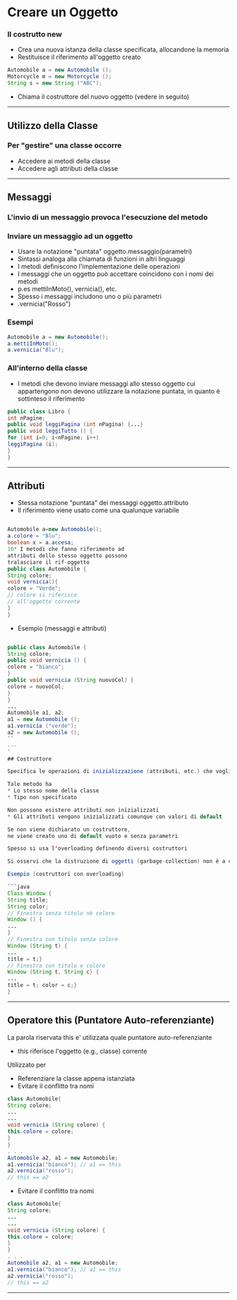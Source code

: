 # Creare un Oggetto

### Il costrutto new

* Crea una nuova istanza della classe specificata, allocandone la memoria
* Restituisce il riferimento all'oggetto creato

```java
Automobile a = new Automobile ();
Motorcycle m = new Motorcycle ();
String s = new String ("ABC");
```

* Chiama il costruttore del nuovo oggetto (vedere in seguito)

---

## Utilizzo della Classe

### Per "gestire" una classe occorre
* Accedere ai metodi della classe
* Accedere agli attributi della classe


---

## Messaggi

### L'invio di un messaggio provoca l'esecuzione del metodo

### Inviare un messaggio ad un oggetto
* Usare la notazione "puntata" oggetto.messaggio(parametri)
* Sintassi analoga alla chiamata di funzioni in altri linguaggi
* I metodi definiscono l'implementazione delle operazioni
* I messaggi che un oggetto può accettare coincidono con i nomi dei metodi
* p.es mettiInMoto(), vernicia(), etc.
* Spesso i messaggi includono uno o più parametri
* .vernicia("Rosso")

### Esempi

```java
Automobile a = new Automobile();
a.mettiInMoto();
a.vernicia("Blu");
```


### All'interno della classe
* I metodi che devono inviare messaggi allo stesso oggetto cui appartengono non devono utilizzare la notazione puntata, in quanto è sottinteso il riferimento

```java
public class Libro {
int nPagine;
public void leggiPagina (int nPagina) {...}
public void leggiTutto () {
for (int i=0; i<nPagine; i++)
leggiPagina (i);
}
}

```

---

## Attributi

* Stessa notazione "puntata" dei messaggi oggetto.attributo
* Il riferimento viene usato come una qualunque variabile

```java

Automobile a=new Automobile();
a.colore = "Blu";
boolean x = a.accesa;
10* I metodi che fanno riferimento ad
attributi dello stesso oggetto possono
tralasciare il rif-oggetto
public class Automobile {
String colore;
void vernicia(){
colore = "Verde";
// colore si riferisce
// all'oggetto corrente
}
}
```
* Esempio (messaggi e attributi)

```java

public class Automobile {
String colore;
public void vernicia () {
colore = "bianco";
}
public void vernicia (String nuovoCol) {
colore = nuovoCol;
}
}
...
Automobile a1, a2;
a1 = new Automobile ();
a1.vernicia ("verde");
a2 = new Automobile ();
``
---
`
## Costruttore

Specifica le operazioni di inizializzazione (attributi, etc.) che vogliamo vengano eseguite su ogni oggetto della classe appena viene creato

Tale metodo ha
* Lo stesso nome della classe
* Tipo non specificato

Non possono esistere attributi non inizializzati
* Gli attributi vengono inizializzati comunque con valori di default

Se non viene dichiarato un costruttore,
ne viene creato uno di default vuoto e senza parametri

Spesso si usa l'overloading definendo diversi costruttori

Si osservi che la distruzione di oggetti (garbage-collection) non è a carico del programmatore

Esempio (costruttori con overloading)

```java
Class Window {
String title;
String color;
// Finestra senza titolo nè colore
Window () {
...
}
// Finestra con titolo senza colore
Window (String t) {
...
title = t;}
// Finestra con titolo e colore
Window (String t, String c) {
...
title = t; color = c;}
}
```

---

## Operatore this (Puntatore Auto-referenziante)

La parola riservata this e' utilizzata quale puntatore auto-referenziante
*  this riferisce l'oggetto (e.g., classe) corrente

Utilizzato per
* Referenziare la classe appena istanziata
* Evitare il conflitto tra nomi

```java
class Automobile{
String colore;
...
...
void vernicia (String colore) {
this.colore = colore;
}
}
. . .
Automobile a2, a1 = new Automobile;
a1.vernicia("bianco"); // a1 == this
a2.vernicia("rosso");
// this == a2
```
* Evitare il conflitto tra nomi

```java
class Automobile{
String colore;
...
...
void vernicia (String colore) {
this.colore = colore;
}
}
. . .
Automobile a2, a1 = new Automobile;
a1.vernicia("bianco"); // a1 == this
a2.vernicia("rosso");
// this == a2
```

---